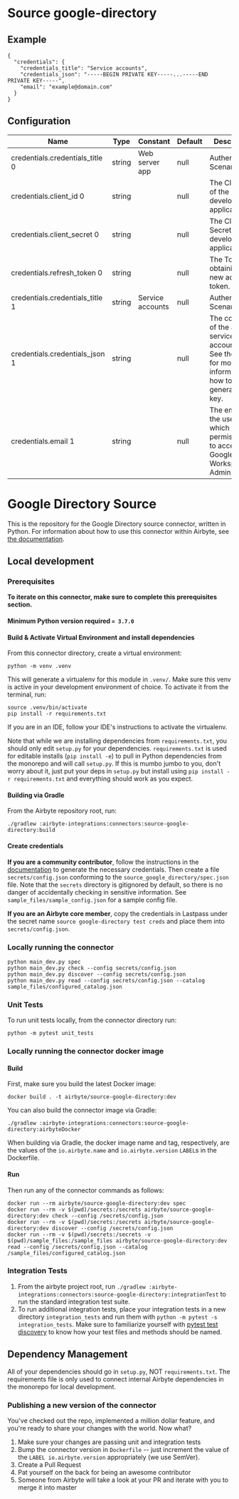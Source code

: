 # Source google-directory

## Example
```
{
  "credentials": {
    "credentials_title": "Service accounts",
    "credentials_json": "-----BEGIN PRIVATE KEY-----...-----END PRIVATE KEY-----",
    "email": "example@domain.com"
  }
}
```

## Configuration
| Name | Type | Constant | Default | Description |
| --- | --- | --- | --- | --- |
|credentials.credentials_title 0|string|Web server app|null|Authentication Scenario|
|credentials.client_id 0|string||null|The Client ID of the developer application.|
|credentials.client_secret 0|string||null|The Client Secret of the developer application.|
|credentials.refresh_token 0|string||null|The Token for obtaining a new access token.|
|credentials.credentials_title 1|string|Service accounts|null|Authentication Scenario|
|credentials.credentials_json 1|string||null|The contents of the JSON service account key. See the <a href="https://developers.google.com/admin-sdk/directory/v1/guides/delegation">docs</a> for more information on how to generate this key.|
|credentials.email 1|string||null|The email of the user, which has permissions to access the Google Workspace Admin APIs.|

# Google Directory Source 

This is the repository for the Google Directory source connector, written in Python. 
For information about how to use this connector within Airbyte, see [the documentation](https://docs.airbyte.io/integrations/sources/google-directory).

## Local development

### Prerequisites
**To iterate on this connector, make sure to complete this prerequisites section.**

#### Minimum Python version required `= 3.7.0`

#### Build & Activate Virtual Environment and install dependencies
From this connector directory, create a virtual environment:
```
python -m venv .venv
```

This will generate a virtualenv for this module in `.venv/`. Make sure this venv is active in your
development environment of choice. To activate it from the terminal, run:
```
source .venv/bin/activate
pip install -r requirements.txt
```
If you are in an IDE, follow your IDE's instructions to activate the virtualenv.

Note that while we are installing dependencies from `requirements.txt`, you should only edit `setup.py` for your dependencies. `requirements.txt` is
used for editable installs (`pip install -e`) to pull in Python dependencies from the monorepo and will call `setup.py`.
If this is mumbo jumbo to you, don't worry about it, just put your deps in `setup.py` but install using `pip install -r requirements.txt` and everything
should work as you expect.

#### Building via Gradle
From the Airbyte repository root, run:
```
./gradlew :airbyte-integrations:connectors:source-google-directory:build
```

#### Create credentials
**If you are a community contributor**, follow the instructions in the [documentation](https://docs.airbyte.io/integrations/sources/google-directory)
to generate the necessary credentials. Then create a file `secrets/config.json` conforming to the `source_google_directory/spec.json` file.
Note that the `secrets` directory is gitignored by default, so there is no danger of accidentally checking in sensitive information.
See `sample_files/sample_config.json` for a sample config file.

**If you are an Airbyte core member**, copy the credentials in Lastpass under the secret name `source google-directory test creds`
and place them into `secrets/config.json`.


### Locally running the connector
```
python main_dev.py spec
python main_dev.py check --config secrets/config.json
python main_dev.py discover --config secrets/config.json
python main_dev.py read --config secrets/config.json --catalog sample_files/configured_catalog.json
```

### Unit Tests
To run unit tests locally, from the connector directory run:
```
python -m pytest unit_tests
```

### Locally running the connector docker image

#### Build
First, make sure you build the latest Docker image:
```
docker build . -t airbyte/source-google-directory:dev
```

You can also build the connector image via Gradle:
```
./gradlew :airbyte-integrations:connectors:source-google-directory:airbyteDocker
```
When building via Gradle, the docker image name and tag, respectively, are the values of the `io.airbyte.name` and `io.airbyte.version` `LABEL`s in
the Dockerfile.

#### Run
Then run any of the connector commands as follows:
```
docker run --rm airbyte/source-google-directory:dev spec
docker run --rm -v $(pwd)/secrets:/secrets airbyte/source-google-directory:dev check --config /secrets/config.json
docker run --rm -v $(pwd)/secrets:/secrets airbyte/source-google-directory:dev discover --config /secrets/config.json
docker run --rm -v $(pwd)/secrets:/secrets -v $(pwd)/sample_files:/sample_files airbyte/source-google-directory:dev read --config /secrets/config.json --catalog /sample_files/configured_catalog.json
```

### Integration Tests
1. From the airbyte project root, run `./gradlew :airbyte-integrations:connectors:source-google-directory:integrationTest` to run the standard integration test suite.
1. To run additional integration tests, place your integration tests in a new directory `integration_tests` and run them with `python -m pytest -s integration_tests`.
   Make sure to familiarize yourself with [pytest test discovery](https://docs.pytest.org/en/latest/goodpractices.html#test-discovery) to know how your test files and methods should be named.

## Dependency Management
All of your dependencies should go in `setup.py`, NOT `requirements.txt`. The requirements file is only used to connect internal Airbyte dependencies in the monorepo for local development.

### Publishing a new version of the connector
You've checked out the repo, implemented a million dollar feature, and you're ready to share your changes with the world. Now what?
1. Make sure your changes are passing unit and integration tests
1. Bump the connector version in `Dockerfile` -- just increment the value of the `LABEL io.airbyte.version` appropriately (we use SemVer).
1. Create a Pull Request
1. Pat yourself on the back for being an awesome contributor
1. Someone from Airbyte will take a look at your PR and iterate with you to merge it into master
